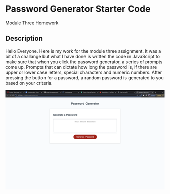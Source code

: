 # Password Generator Starter Code
Module Three Homework

## Description

Hello Everyone. Here is my work for the module three assignment. It was a bit of a challange but what I have done is written the code in JavaScript to make sure that
when you click the password generator, a series of prompts come up. Prompts that can dictate how long the password is, if there are upper or lower case letters, special characters
and numeric numbers. After pressing the button for a password, a random password is generated to you based on your criteria. 

![image of my password generator](assets/images/password-generator.png)


